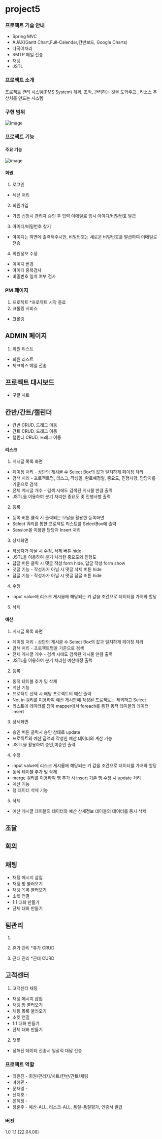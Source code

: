 # project5
### 프로젝트 기술 안내
* Spring MVC
* AJAX(Gantt Chart,Full-Calendar,칸반보드, Google Charts)
* 다국어처리
* SMTP 메일 전송
* 채팅
* JSTL

### 프로젝트 소개
프로젝트 관리 시스템(PMS System)
계획, 조직, 관리하는 것을 도와주고 , 리소스 추산치를 만드는 시스템

### 구현 범위
![image](https://user-images.githubusercontent.com/59445197/160097556-e36235b6-8591-42db-82c9-82feb05a13ad.png)

### 프로젝트 기능
#### 주요 기능
![image](https://user-images.githubusercontent.com/59445197/160097369-3601e890-180d-43ef-88f5-49abe75f7a8c.png)




#### 회원
1. 로그인
* 세션 처리
2. 회원가입
* 가입 신청시 관리자 승인 후 입력 이메일로 임시 아이디/비밀번호 발급
3. 아이디/비밀번호 찾기
* 아이디는 화면에 출력해주시만, 비밀번호는 새로운 비밀번호를 발급하여 이메일로 전송
4. 회원정보 수정
* 이미지 변경
* 아이디 중복검사
* 비밀번호 일치 여부 검사


### PM 페이지
1. 프로젝트
*프로젝트 시작 종료
2. 크롤링 서비스
* 크롤링


## ADMIN 페이지
1. 회원 리스트
* 회원 리스트
* 체크박스 메일 전송

## 프로젝트 대시보드
* 구글 차트


## 칸반/간트/캘린더
* 칸반 CRUD, 드래그 이동
* 간트 CRUD, 드래그 이동
* 캘린더 CRUD, 드래그 이동


#### 리스크
1. 게시글 목록 화면
* 페이징 처리 - 상단의 게시글 수 Select Box의 값과 일치하게 페이징 처리
* 검색 처리 - 프로젝트명, 리스크, 작성일, 완료예정일, 중요도, 진행사항, 담당자를 기준으로 검색
* 전체 게시글 개수 - 검색 시에도 검색된 게시물 만큼 출력
* JSTL을 이용하여 분기 처리한 중요도 및 진행사항 출력
2. 등록
* 등록 버튼 클릭 시 출력되는 모달을 활용한 등록화면
* Select 쿼리를 통한 프로젝트 리스트를 SelectBox에 출력
* Session을 이용한 담당자 Insert 처리
3. 상세화면
* 작성자가 아닐 시 수정, 삭제 버튼 hide
* JSTL을 이용하여 분기 처리한 중요도와 진행도
* 답글 버튼 클릭 시 댓글 작성 form hide, 답글 작성 form show
* 댓글 기능 - 작성자가 아닐 시 댓글 삭제 버튼 hide
* 답글 기능 - 작성자가 아닐 시 댓글 답글 버튼 hide
4. 수정
* input value에 리스크 게시물에 해당되는 키 값을 조건으로 데이터를 가져와 할당
5. 삭제

#### 예산
1. 게시글 목록 화면
* 페이징 처리 - 상단의 게시글 수 Select Box의 값과 일치하게 페이징 처리
* 검색 처리 - 프로젝트명을 기준으로 검색
* 전체 게시글 개수 - 검색 시에도 검색된 게시물 만큼 출력
* JSTL을 이용하여 분기 처리한 예산배정 출력
2. 등록
* 동적 테이블 추가 및 삭제
* 계산 기능
* 프로젝트 선택 시 해당 프로젝트의 예산 출력
* Not in 쿼리를 이용하여 예산 게시판에 작성된 프로젝트는 제외하고 Select
* 리스트에 데이터를 담아 mapper에서 foreach를 통한 동적 테이블의 데이터 insert
3. 상세화면
* 승인 버튼 클릭시 승인 상태로 update
* 프로젝트의 예산 금액과 작성한 예산 데이터의 계산 기능
* JSTL을 활용하여 승인,미승인 출력
4. 수정
* input value에 리스크 게시물에 해당되는 키 값을 조건으로 데이터를 가져와 할당
* 동적 테이블 추가 및 삭제
* merge 쿼리를 이용하여 행 추가 시 insert 기존 행 수정 시 update 처리
* 계산 기능
* 행 데이터 삭제 기능
5. 삭제
* 예산 게시글 테이블의 데이터와 예산 상세정보 테이블의 데이터를 동시 삭제


## 조달

## 회의


## 채팅
* 채팅 메시지 삽입
* 채팅 방 불러오기
* 채팅 목록 불러오기
* 소켓 연결
* 1:1 대화 만들기
* 단체 대화 만들기

## 팀관리
1.

2. 휴가 관리
*휴가 CRUD

4. 근태 관리
*근태 CURD

## 고객센터
1. 고객센터 채팅
* 채팅 메시지 삽입
* 채팅 방 불러오기
* 채팅 목록 불러오기
* 소켓 연결
* 1:1 대화 만들기
* 단체 대화 만들기

2. 챗봇
* 정해진 데이터 전송시 일괄적 대답 전송


### 프로젝트 역할
* 최윤진 - 회원/관리자/차트/칸반/간트/채팅
* 마혜민 - 
* 문재영 - 
* 신지호 - 
* 윤혜정 -
* 장훈주 - 예산-ALL, 리스크-ALL, 품질-품질평가, 인증서 발급

### 버전
1.0
1.1 (22.04.06)

